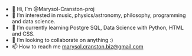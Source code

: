 - 👋 Hi, I’m @Marysol-Cranston-proj
- 👀 I’m interested in music, physics/astronomy, philosophy, programming and data science.
- 🌱 I’m currently learning Postgre SQL, Data Science with Python, HTML and CSS.
- 💞️ I’m looking to collaborate on anything :)
- 📫 How to reach me marysol.cranston.biz@gmail.com

<!---
Marysol-Cranston-proj/Marysol-Cranston-proj is a ✨ special ✨ repository because its `README.md` (this file) appears on your GitHub profile.
You can click the Preview link to take a look at your changes.
--->
